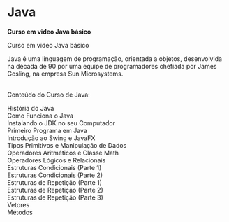 # Java
__Curso em video Java básico__

Curso em video Java básico

Java é uma linguagem de programação, orientada a objetos, desenvolvida na década de 90 por uma equipe de programadores chefiada por James Gosling, na empresa Sun Microsystems.  <br/><br/>

Conteúdo do Curso de Java:

História do Java <br/>
Como Funciona o Java <br/>
Instalando o JDK no seu Computador <br/>
Primeiro Programa em Java <br/>
Introdução ao Swing e JavaFX <br/>
Tipos Primitivos e Manipulação de Dados <br/>
Operadores Aritméticos e Classe Math <br/>
Operadores Lógicos e Relacionais <br/>
Estruturas Condicionais (Parte 1) <br/>
Estruturas Condicionais (Parte 2) <br/>
Estruturas de Repetição (Parte 1) <br/>
Estruturas de Repetição (Parte 2) <br/>
Estruturas de Repetição (Parte 3) <br/>
Vetores <br/>
Métodos
